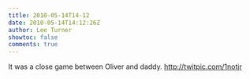 ```yaml
---
title: 2010-05-14T14-12
date: 2010-05-14T14:12:26Z
author: Lee Turner
showtoc: false
comments: true
---
```


It was a close game between Oliver and daddy.  http://twitpic.com/1notjr


